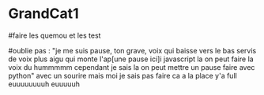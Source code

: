# GrandCat1

#faire les quemou et les test

#oublie pas : "je me suis pause, ton grave, voix qui baisse vers le bas servis de voix plus aigu qui monte l'ap[une pause ici]i javascript la on peut faire la voix du hummmmm cependant je sais la on peut mettre un pause faire avec python" avec un sourire mais moi je sais pas faire ca a la place y'a full euuuuuuuuh euuuuuh 



 
